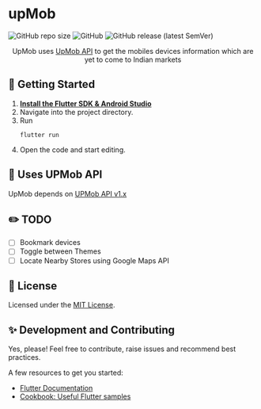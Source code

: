 # upMob
<p align="center">

![GitHub repo size](https://img.shields.io/github/repo-size/20gurpreet01/UPMob?style=for-the-badge)
![GitHub](https://img.shields.io/github/license/20gurpreet01/UPMob?style=for-the-badge)
![GitHub release (latest SemVer)](https://img.shields.io/github/v/release/20gurpreet01/UPMob?style=for-the-badge)
</p>

<p align="center">UpMob uses <a href="https://github.com/20gurpreet01/UPMob-api">UpMob API</a> to get the mobiles devices information which are yet to come to Indian markets<p>



## :rocket: Getting Started
1. <a href="https://flutter.dev/docs/get-started/install">**Install the Flutter SDK & Android Studio**</a>
2. Navigate into the project directory.
3. Run 
    ```shell
    flutter run 
    ```
4. Open the code and start editing.

## :hammer: Uses UPMob API 
UpMob depends on [UPMob API v1.x](https://github.com/20gurpreet01/UPMob-API/releases)

## :pencil2: TODO 
- [ ] Bookmark devices
- [ ] Toggle between Themes
- [ ] Locate Nearby Stores using Google Maps API 

## :memo: License
Licensed under the [MIT License](https://github.com/20gurpreet01/UPMob/LICENSE). 

## :sparkles: Development and Contributing
Yes, please! Feel free to contribute, raise issues and recommend best practices.

A few resources to get you started:
- [Flutter Documentation](https://flutter.dev/docs)
- [Cookbook: Useful Flutter samples](https://flutter.dev/docs/cookbook)
